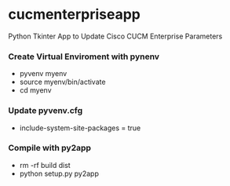 # cucmenterpriseapp
Python Tkinter App to Update Cisco CUCM Enterprise Parameters

### Create Virtual Enviroment with pynenv
* pyvenv myenv
* source myenv/bin/activate
* cd myenv

### Update pyvenv.cfg
* include-system-site-packages = true

### Compile with py2app
* rm -rf build dist
* python setup.py py2app
